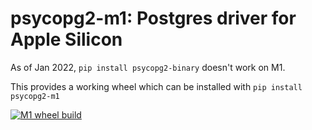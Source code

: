 psycopg2-m1: Postgres driver for Apple Silicon
=============================================

As of Jan 2022, `pip install psycopg2-binary` doesn't work on M1.

This provides a working wheel which can be installed with `pip install psycopg2-m1`

[![M1 wheel build](https://github.com/fikisipi/psycopg2-m1/actions/workflows/packages.yml/badge.svg)](https://github.com/fikisipi/psycopg2-m1/actions/workflows/packages.yml)
